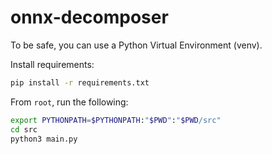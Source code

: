 # onnx-decomposer

To be safe, you can use a Python Virtual Environment (venv).

Install requirements:
```bash
pip install -r requirements.txt
```

From `root`, run the following:
```bash
export PYTHONPATH=$PYTHONPATH:"$PWD":"$PWD/src"
cd src
python3 main.py
```

